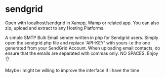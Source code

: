 # sendgrid

Open with localhost/sendgrid in Xampp, Wamp or related app.
You can also zip, upload and extract to any Hosting Platforms.

A simple SMTP Bulk Email sender written in php for Sendgrid users.
Simply open the sendgrid.php file and replace 'API-KEY' with yours i.e the one generated from your SendGrid Account.
When uploading email contacts, do ensure that the emails are separated with commas only. NO SPACES.
Enjoy 👌


Maybe i might be willing to improve the interface if i have the time
